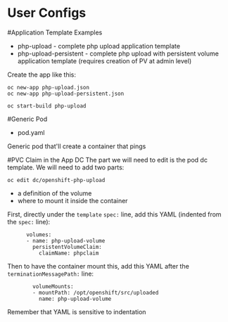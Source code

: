 User Configs
============

#Application Template Examples
* php-upload - complete php upload application template
* php-upload-persistent - complete php upload with persistent volume application template (requires creation of PV at admin level)

Create the app like this:

	oc new-app php-upload.json
	oc new-app php-upload-persistent.json

	oc start-build php-upload

#Generic Pod
* pod.yaml

Generic pod that'll create a container that pings

#PVC Claim in the App DC
The part we will need to edit is the pod dc template. We will need to add two
parts: 

    oc edit dc/openshift-php-upload

* a definition of the volume
* where to mount it inside the container

First, directly under the `template` `spec:` line, add this YAML (indented from the `spec:` line):

          volumes:
          - name: php-upload-volume
            persistentVolumeClaim:
              claimName: phpclaim

Then to have the container mount this, add this YAML after the
`terminationMessagePath:` line:

            volumeMounts:
            - mountPath: /opt/openshift/src/uploaded
              name: php-upload-volume

Remember that YAML is sensitive to indentation
